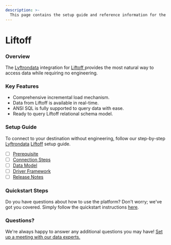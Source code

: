 ```yaml
---
description: >-
  This page contains the setup guide and reference information for the Liftoff source connector.
---
```


# Liftoff

### Overview

The [Lyftrondata](https://www.lyftrondata.com/) integration for [Liftoff](https://www.lyftrondata.com/integration/liftoff/)[ ](https://www.lyftrondata.com/integration/liftoff/)provides the most natural way to access data while requiring no engineering.

### Key Features

* Comprehensive incremental load mechanism.
* Data from Liftoff is available in real-time.&#x20;
* ANSI SQL is fully supported to query data with ease.
* Ready to query Liftoff relational schema model.

### Setup Guide

To connect to your destination without engineering, follow our step-by-step [Lyftrondata](https://www.lyftrondata.com/)  [Liftoff](https://www.lyftrondata.com/integration/liftoff/) setup guide.

* [ ] [Prerequisite](../../marketing-analytics/liftoff/prerequisite.md)
* [ ] [Connection Steps](../../marketing-analytics/liftoff/connection-steps.md)
* [ ] [Data Model](../../marketing-analytics/liftoff/data-model/)
* [ ] [Driver Framework](../../marketing-analytics/liftoff/driver-framework/)
* [ ] [Release Notes](../../marketing-analytics/liftoff/release-notes.md)

### Quickstart Steps

Do you have questions about how to use the platform? Don't worry; we've got you covered. Simply follow the quickstart instructions [here](../../../quickstart-steps.md).

### Questions? <a href="#questions" id="questions"></a>

We're always happy to answer any additional questions you may have! [Set up a meeting with our data experts.](https://www.lyftrondata.com/book-a-meeting/)

